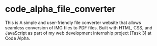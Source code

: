 # code_alpha_file_converter
This is A simple and user-friendly file converter website that allows seamless conversion of IMG files to PDF files. Built with HTML, CSS, and JavaScript as part of my web development internship project [Task 3] at Code Alpha.
